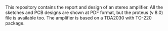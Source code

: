 This repository contains the report and design of an stereo amplifier. All the sketches and PCB designs are shown at PDF format, but the proteus (v 8.0) file is available too. The amplifier is based on a TDA2030 with TO-220 package.
